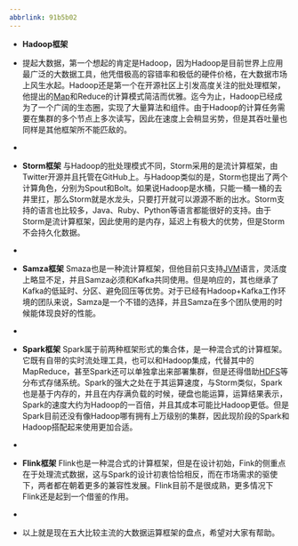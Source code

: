 ```yaml
---
abbrlink: 91b5b02
---
```

- **Hadoop框架**

- 提起大数据，第一个想起的肯定是Hadoop，因为Hadoop是目前世界上应用最广泛的大数据工具，他凭借极高的容错率和极低的硬件价格，在大数据市场上风生水起。Hadoop还是第一个在开源社区上引发高度关注的批处理框架，他提出的[Map](https://www.boxuegu.com/news/423.html)和Reduce的计算模式简洁而优雅。迄今为止，Hadoop已经成为了一个广阔的生态圈，实现了大量算法和组件。由于Hadoop的计算任务需要在集群的多个节点上多次读写，因此在速度上会稍显劣势，但是其吞吐量也同样是其他框架所不能匹敌的。

-  

- **Storm框架**
  与Hadoop的批处理模式不同，Storm采用的是流计算框架，由Twitter开源并且托管在GitHub上。与Hadoop类似的是，Storm也提出了两个计算角色，分别为Spout和Bolt。如果说Hadoop是水桶，只能一桶一桶的去井里扛，那么Storm就是水龙头，只要打开就可以源源不断的出水。Storm支持的语言也比较多，Java、Ruby、Python等语言都能很好的支持。由于Storm是流计算框架，因此使用的是内存，延迟上有极大的优势，但是Storm不会持久化数据。

-  

- **Samza框架**
  Smaza也是一种流计算框架，但他目前只支持[JVM](https://www.boxuegu.com/news/240.html)语言，灵活度上略显不足，并且Samza必须和Kafka共同使用。但是响应的，其也继承了Kafka的低延时、分区、避免回压等优势。对于已经有Hadoop+Kafka工作环境的团队来说，Samza是一个不错的选择，并且Samza在多个团队使用的时候能体现良好的性能。

-  

- **Spark框架**
  Spark属于前两种框架形式的集合体，是一种混合式的计算框架。它既有自带的实时流处理工具，也可以和Hadoop集成，代替其中的MapReduce，甚至Spark还可以单独拿出来部署集群，但是还得借助[HDFS](https://www.boxuegu.com/news/427.html)等分布式存储系统。Spark的强大之处在于其运算速度，与Storm类似，Spark也是基于内存的，并且在内存满负载的时候，硬盘也能运算，运算结果表示，Spark的速度大约为Hadoop的一百倍，并且其成本可能比Hadoop更低。但是Spark目前还没有像Hadoop哪有拥有上万级别的集群，因此现阶段的Spark和Hadoop搭配起来使用更加合适。

-  

- **Flink框架**
  Flink也是一种混合式的计算框架，但是在设计初始，Fink的侧重点在于处理流式数据，这与Spark的设计初衷恰恰相反，而在市场需求的驱使下，两者都在朝着更多的兼容性发展。Flink目前不是很成熟，更多情况下Flink还是起到一个借鉴的作用。

-  

- 以上就是现在五大比较主流的大数据运算框架的盘点，希望对大家有帮助。